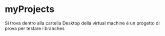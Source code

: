 # myProjects
Si trova dentro alla cartella Desktop della virtual machine
è un progetto di prova per testare i branches
